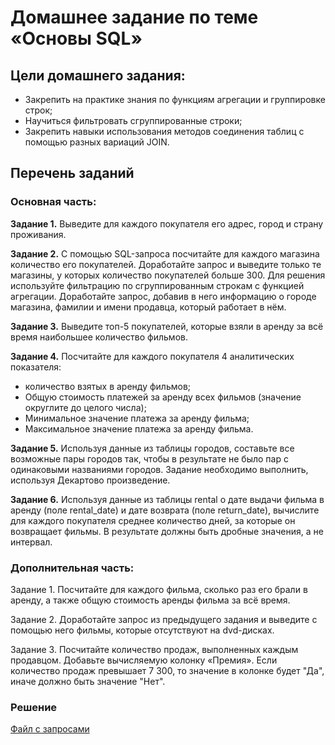 # Домашнее задание по теме «Основы SQL»

## Цели домашнего задания:

- Закрепить на практике знания по функциям агрегации и группировке строк;
- Научиться фильтровать сгруппированные строки;
- Закрепить навыки использования методов соединения таблиц с помощью разных вариаций JOIN.

## Перечень заданий

### Основная часть:

__Задание 1.__ Выведите для каждого покупателя его адрес, город и страну проживания.

__Задание 2.__ С помощью SQL-запроса посчитайте для каждого магазина количество его покупателей.
Доработайте запрос и выведите только те магазины, у которых количество покупателей больше 300. Для решения используйте фильтрацию по сгруппированным строкам с функцией агрегации.
Доработайте запрос, добавив в него информацию о городе магазина, фамилии и имени продавца, который работает в нём.

__Задание 3.__ Выведите топ-5 покупателей, которые взяли в аренду за всё время наибольшее количество фильмов.

__Задание 4.__ Посчитайте для каждого покупателя 4 аналитических показателя:

- количество взятых в аренду фильмов;
- Общую стоимость платежей за аренду всех фильмов (значение округлите до целого числа);
- Минимальное значение платежа за аренду фильма;
- Максимальное значение платежа за аренду фильма.

__Задание 5.__ Используя данные из таблицы городов, составьте все возможные пары городов так, чтобы в результате не было пар с одинаковыми названиями городов. Задание необходимо выполнить, используя Декартово произведение.

__Задание 6.__ Используя данные из таблицы rental о дате выдачи фильма в аренду (поле rental_date) и дате возврата (поле return_date), вычислите для каждого покупателя среднее количество дней, за которые он возвращает фильмы. В результате должны быть дробные значения, а не интервал.

### Дополнительная часть:

Задание 1. Посчитайте для каждого фильма, сколько раз его брали в аренду, а также общую стоимость аренды фильма за всё время.

Задание 2. Доработайте запрос из предыдущего задания и выведите с помощью него фильмы, которые отсутствуют на dvd-дисках.

Задание 3. Посчитайте количество продаж, выполненных каждым продавцом. Добавьте вычисляемую колонку «Премия». Если количество продаж превышает 7 300, то значение в колонке будет "Да", иначе должно быть значение "Нет".

### Решение
[Файл с запросами](/Projects/SQL/Study_task_2/Solution.sql)
